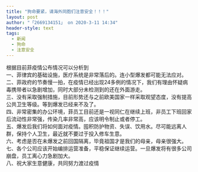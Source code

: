 ```yaml
---
title: "狗命要紧，请海外同胞们注意安全！！！"
layout: post
author: "「2669134151」 on 2020-3-11 14:34"
header-style: text
tags:
  - 新闻
  - 狗命
  - 注意安全
---
```


<head></head>
<body>
  根据目前菲疫情公布情况可以分析到
 <br> 一、菲律宾的基础设施，医疗系统是非常落后的。连小型爆发都可能无法应对。
 <br> 二、菲政府的节奏慢一拍，在疫情已经出现24多例的情况下，我们有理由怀疑病毒携带者以急剧增加，同时大部分未检测到的还在外面游走。
 <br> 三、没有采取强制措施，目前形势还与之前欧美国家一样采取观望态度，没有提高公共卫生等级。等到爆发已经来不及了。
 <br> 四、非常密集的办公环境，菲员工目前还是一视同仁在继续上班，非员工下班回家后流动性非常强，传染几率非常高，应该明令制止或者停工。
 <br> 五、爆发后我们将如何面对疫情。囤积防护物资、失误、饮用水。尽可能远离人群，保持个人卫生，最近就不要过于投入修车生意。
 <br> 六、考虑是否在未爆发之前回国隔离，毕竟祖国才是我们的母亲，母亲很强大。
 <br> 七、各个公司应该开始编排运营准备，平稳保证继续运营。一旦爆发将有很多公司崩盘，员工离心力急剧加大。
 <br> 八、祝大家生意健康，共同努力渡过疫情
 <br> 
 <br> 
 <br> 
 <br>
</body>


